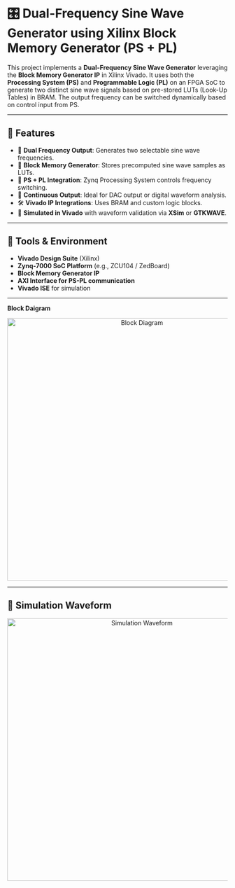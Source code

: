 # 🎛️ Dual-Frequency Sine Wave Generator using Xilinx Block Memory Generator (PS + PL)

This project implements a **Dual-Frequency Sine Wave Generator** leveraging the **Block Memory Generator IP** in Xilinx Vivado. It uses both the **Processing System (PS)** and **Programmable Logic (PL)** on an FPGA SoC to generate two distinct sine wave signals based on pre-stored LUTs (Look-Up Tables) in BRAM. The output frequency can be switched dynamically based on control input from PS.

---

## 📌 Features

- 🔁 **Dual Frequency Output**: Generates two selectable sine wave frequencies.
- 💾 **Block Memory Generator**: Stores precomputed sine wave samples as LUTs.
- 🔗 **PS + PL Integration**: Zynq Processing System controls frequency switching.
- 📡 **Continuous Output**: Ideal for DAC output or digital waveform analysis.
- 🛠️ **Vivado IP Integrations**: Uses BRAM and custom logic blocks.
- 🧪 **Simulated in Vivado** with waveform validation via **XSim** or **GTKWAVE**.

---

## 🔧 Tools & Environment

- **Vivado Design Suite** (Xilinx)
- **Zynq-7000 SoC Platform** (e.g., ZCU104 / ZedBoard)
- **Block Memory Generator IP**
- **AXI Interface for PS-PL communication**
- **Vivado ISE** for simulation

---
**Block Daigram**
<p align="center">
  <img src="![Uploading Simulation Waveform - Copy.png…]()
" alt="Block Diagram" width="600"/>
</p>

---

## 📡 Simulation Waveform

<p align="center">
  <img src="images/simulation_waveform.png" alt="Simulation Waveform" width="600"/>
</p>


